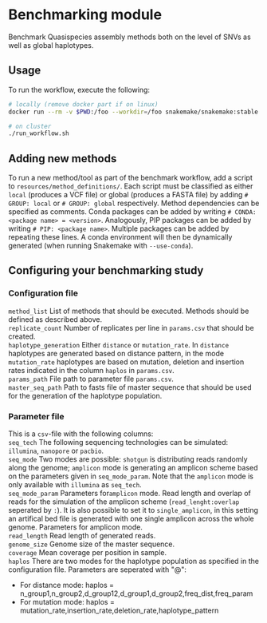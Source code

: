 # Benchmarking module

Benchmark Quasispecies assembly methods both on the level of SNVs as well as global haplotypes.

## Usage

To run the workflow, execute the following:

```bash
# locally (remove docker part if on linux)
docker run --rm -v $PWD:/foo --workdir=/foo snakemake/snakemake:stable snakemake -prj1 --use-conda

# on cluster
./run_workflow.sh
```

## Adding new methods

To run a new method/tool as part of the benchmark workflow, add a script to `resources/method_definitions/`.
Each script must be classified as either `local` (produces a VCF file) or global (produces a FASTA file) by adding `# GROUP: local` or `# GROUP: global` respectively.
Method dependencies can be specified as comments.
Conda packages can be added by writing `# CONDA: <package name> = <version>`.
Analogously, PIP packages can be added by writing `# PIP: <package name>`.
Multiple packages can be added by repeating these lines.
A conda environment will then be dynamically generated (when running Snakemake with `--use-conda`).


## Configuring your benchmarking study

### Configuration file
`method_list` List of methods that should be executed. Methods should be defined as described above.    
`replicate_count` Number of replicates per line in `params.csv` that should be created.  
`haplotype_generation` Either `distance` or `mutation_rate`. In `distance` haplotypes are generated based on distance pattern, in the mode `mutation_rate` haplotypes are based on mutation, deletion and insertion rates indicated in the column `haplos` in `params.csv`.  
`params_path` File path to parameter file `params.csv`.  
`master_seq_path` Path to fasts file of master sequence that should be used for the generation of the haplotype population.  

### Parameter file
This is a `csv`-file with the following columns:  
`seq_tech` The following sequencing technologies can be simulated: `illumina`, `nanopore` or `pacbio`.  
`seq_mode` Two modes are possible: `shotgun` is distributing reads randomly along the genome; `amplicon` mode is generating an amplicon scheme based on the parameters given in `seq_mode_param`. Note that the `amplicon` mode is only available with `illumina` as `seq_tech`.  
`seq_mode_param` Parameters for`amplicon` mode. Read length and overlap of reads for the simulation of the amplicon scheme (`read_lenght:overlap` seperated by `:`). It is also possible to set it to `single_amplicon`, in this setting an artifical bed file is generated with one single amplicon across the whole genome. Parameters for amplicon mode.  
`read_length` Read length of generated reads.   
`genome_size` Genome size of the master sequence.    
`coverage` Mean coverage per position in sample.     
`haplos` There are two modes for the haplotype population as specified in the configuration file. Parameters are seperated with "@":  
- For distance mode: haplos = n_group1,n_group2,d_group12,d_group1,d_group2,freq_dist,freq_param   
- For mutation mode: haplos = mutation_rate,insertion_rate,deletion_rate,haplotype_pattern  
